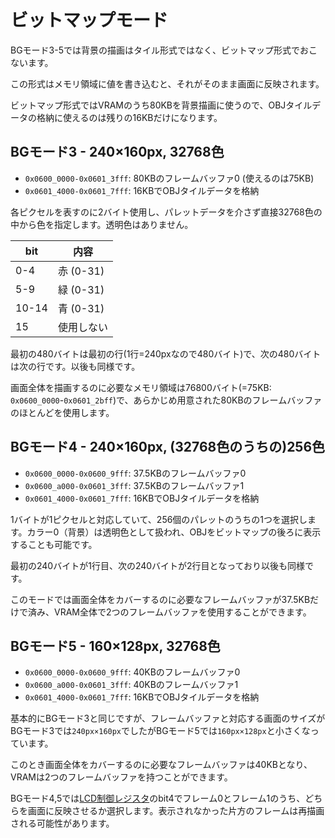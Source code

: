 # ビットマップモード

BGモード3-5では背景の描画はタイル形式ではなく、ビットマップ形式でおこないます。

この形式はメモリ領域に値を書き込むと、それがそのまま画面に反映されます。

ビットマップ形式ではVRAMのうち80KBを背景描画に使うので、OBJタイルデータの格納に使えるのは残りの16KBだけになります。

## BGモード3 - 240×160px, 32768色

- `0x0600_0000-0x0601_3fff`:  80KBのフレームバッファ0 (使えるのは75KB)
- `0x0601_4000-0x0601_7fff`:  16KBでOBJタイルデータを格納

各ピクセルを表すのに2バイト使用し、パレットデータを介さず直接32768色の中から色を指定します。透明色はありません。

 bit  |  内容
---- | ----
0-4   | 赤   (0-31)
5-9   | 緑 (0-31)
10-14 | 青  (0-31)
15    | 使用しない

最初の480バイトは最初の行(1行=240pxなので480バイト)で、次の480バイトは次の行です。以後も同様です。

画面全体を描画するのに必要なメモリ領域は76800バイト(=75KB: `0x0600_0000`-`0x0601_2bff`)で、あらかじめ用意された80KBのフレームバッファのほとんどを使用します。

## BGモード4 - 240×160px, (32768色のうちの)256色

- `0x0600_0000-0x0600_9fff`: 37.5KBのフレームバッファ0
- `0x0600_a000-0x0601_3fff`: 37.5KBのフレームバッファ1
- `0x0601_4000-0x0601_7fff`: 16KBでOBJタイルデータを格納

1バイトが1ピクセルと対応していて、256個のパレットのうちの1つを選択します。カラー0（背景）は透明色として扱われ、OBJをビットマップの後ろに表示することも可能です。

最初の240バイトが1行目、次の240バイトが2行目となっており以後も同様です。

このモードでは画面全体をカバーするのに必要なフレームバッファが37.5KBだけで済み、VRAM全体で2つのフレームバッファを使用することができます。

## BGモード5 - 160×128px, 32768色

- `0x0600_0000-0x0600_9fff`: 40KBのフレームバッファ0
- `0x0600_a000-0x0601_3fff`: 40KBのフレームバッファ1
- `0x0601_4000-0x0601_7fff`: 16KBでOBJタイルデータを格納

基本的にBGモード3と同じですが、フレームバッファと対応する画面のサイズがBGモード3では`240px×160px`でしたがBGモード5では`160px×128px`と小さくなっています。

このとき画面全体をカバーするのに必要なフレームバッファは40KBとなり、VRAMは2つのフレームバッファを持つことができます。

BGモード4,5では[LCD制御レジスタ](./lcd_control.md)のbit4でフレーム0とフレーム1のうち、どちらを画面に反映させるか選択します。表示されなかった片方のフレームは再描画される可能性があります。


